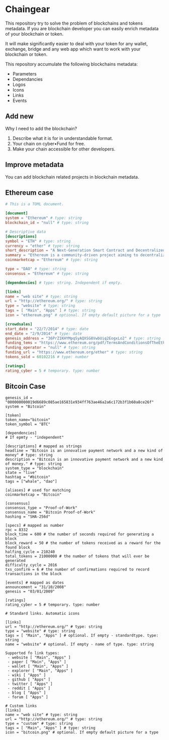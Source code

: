 # Chaingear

This repository try to solve the problem of blockchains and tokens metadata.
If you are blockchain developer you can easily enrich metadata of your blockchain or token.

It will make significantly easier to deal with your token for any wallet, exchange, bridge and any web app which want to work with your blockchain or token.

This repository accumulate the following blockchains metadata:
- Parameters
- Dependancies
- Logos
- Icons
- Links
- Events

## Add new

Why I need to add the blockchain?

1. Describe what it is for in understandable format.
2. Your chain on cyber•Fund for free.
3. Make your chain accessible for other developers.

## Improve metadata
You can add blockchain related projects in blockchain metadata.

## Ethereum case
```toml
# This is a TOML document.

[document]
system = "Ethereum" # type: string
blockchain_id = "null" # type: string

# Descriptive data
[descriptions]
symbol = "ETH" # type: string
currency = "ether" # type: string
short_description = "A Next-Generation Smart Contract and Decentralized Application Platform" # type: string
summary = "Ethereum is a community-driven project aiming to decentralize the internet and return it to its democratic roots. It is a platform for building and running applications which do not need to rely on trust and cannot be controlled by any central authority." # type: string
coinmarketcap = "Ethereum" # type: string

type = "DAO" # type: string
consensus = "Ethereum" # type: string

[dependencies] # type: string. Independent if empty.

[links]
name = "web site" # type: string
url = "http://ethereum.org/" # type: string
type = "website" # type: string
tags = [ "Main", "Apps" ] # type: string
icon = "ethereum.png" # optional. If empty default picture for a type

[crowdsales]
start_date = "22/7/2014" # type: date
end_date = "2/9/2014" # type: date
genesis_address = "36PrZ1KHYMpqSyAQXSG8VwbUiq2EogxLo2" # type: string
funding_tems = "https://www.ethereum.org/pdf/TermsAndConditionsOfTheEthereumGenesisSale.pdf" # type: string
funding_operator = "null" # type: string
funding_url = "https://www.ethereum.org/ether" # type: string
tokens_sold = 60102216 # type: number

[ratings]
rating_cyber = 5 # temporary. type: number

```

## Bitcoin Case
```
genesis_id = "000000000019d6689c085ae165831e934ff763ae46a2a6c172b3f1b60a8ce26f"
system = "Bitcoin"

[token]
token_name="bitcoin"
token_symbol = "BTC"

[dependencies]
# If epmty - "independent"

[descriptions] # mapped as strings
headline = "Bitcoin is an innovative payment network and a new kind of money" # type: string
description = "Bitcoin is an innovative payment network and a new kind of money." # type: string
system_type = "blockchain"
state = "live"
hashtag = "#bitcoin"
tags = ["whale", "dao"]

[aliases] # used for matching
coinmarketcap = "Bitcoin"

[consensus]
consensus_type = "Proof-of-Work"
consensus_name = "Bitcoin Proof-of-Work"
hashing = "SHA-256d"

[specs] # mapped as number
rpc = 8332
block_time = 600 # the number of seconds required for generating a block
block_reward = 50 # the number of tokens received as a reward for the found block
halfing_cycle = 210240
total_tokens = 21000000 # the number of tokens that will ever be generated
difficulty_cycle = 2016
txs_confirm = 6 # the number of confirmations required to record transactions in the block

[events] # mapped as dates
announcement = "31/10/2008"
genesis = "03/01/2009"

[ratings]
rating_cyber = 5 # temporary. type: number

# Standard links. Automatic icons

[links]
url = "http://ethereum.org/" # type: string
type = "website" # type: string
tags = [ "Main", "Apps" ] # optional. If empty - standardtype. type: string
name = "website" # optional. If empty - name of type. type: string

Supported fo link types:
 - website [ "Main", "Apps" ]
 - paper [ "Main", "Apps" ]
 - wallet [ "Main", "Apps" ]
 - explorer [ "Main", "Apps" ]
 - wiki [ "Apps" ]
 - github [ "Apps" ]
 - twitter [ "Apps" ] 
 - reddit [ "Apps" ]
 - blog [ "Apps" ]
 - forum [ "Apps" ]
 
# Custom links
[links]
name = "web site" # type: string
url = "http://ethereum.org/" # type: string
type = "custom" # type: string
tags = [ "Main", "Apps" ] # type: string
icon = "bitcoin.png" # optional. If empty default picture for a type

```
